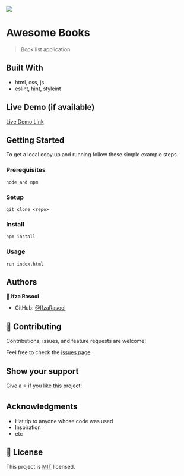 ![](https://img.shields.io/badge/Microverse-blueviolet)

# Awesome Books

> Book list application

## Built With

- html, css, js
- eslint, hint, styleint

## Live Demo (if available)

[Live Demo Link](https://ifzarasool.github.io/To-Do-List/)

## Getting Started

To get a local copy up and running follow these simple example steps.

### Prerequisites

`node and npm`

### Setup

`git clone <repo>`

### Install

`npm install`

### Usage

`run index.html`

## Authors

👤 **Ifza Rasool**

- GitHub: [@IfzaRasool](https://github.com/IfzaRasool)


## 🤝 Contributing

Contributions, issues, and feature requests are welcome!

Feel free to check the [issues page](../../issues/).

## Show your support

Give a ⭐️ if you like this project!

## Acknowledgments

- Hat tip to anyone whose code was used
- Inspiration
- etc

## 📝 License

This project is [MIT](./MIT.md) licensed.
